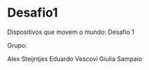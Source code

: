 # Desafio1
Dispositivos que movem o mundo: Desafio 1

Grupo: 

Alex Steijntjes
Eduardo Vescovi
Giulia Sampaio
